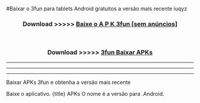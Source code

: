 #Baixar o 3fun   para tablets Android gratuitos a versão mais recente iuqyz


<div align="center">
<h3>Download >>>>> <a href="https://pt-web.web.app/?pt= 3fun ">Baixe o A P K 3fun  [sem anúncios]</a></h3><br>

<h3>Download >>>>> <a href="https://pt-web.web.app/?pt= 3fun ">3fun  Baixar APKs</a></h3>
</div>

----------------------------------------------------------

----------------------------------------------------------

----------------------------------------------------------

Baixar APKs 3fun  e obtenha a versão mais recente

Baixe o aplicativo. {title} APKs O nome é a versão para .Android.


